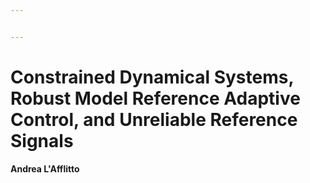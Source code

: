 ```yaml
---


---
```


Constrained Dynamical Systems, Robust Model Reference Adaptive Control, and Unreliable Reference Signals
======

**Andrea L'Afflitto**


